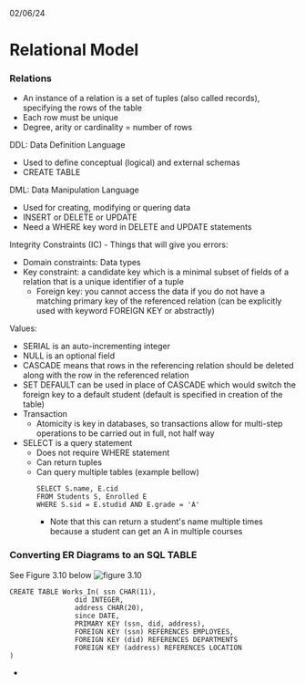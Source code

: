 02/06/24
# Relational Model

### Relations
- An instance of a relation is a set of tuples (also called records), specifying the rows of the table
- Each row must be unique
- Degree, arity or cardinality = number of rows

DDL: Data Definition Language
- Used to define conceptual (logical) and external schemas
- CREATE TABLE

DML: Data Manipulation Language
- Used for creating, modifying or quering data
- INSERT or DELETE or UPDATE
- Need a WHERE key word in DELETE and UPDATE statements

Integrity Constraints (IC) - Things that will give you errors:
- Domain constraints: Data types
- Key constraint: a candidate key which is a minimal subset of fields of a relation that is a unique identifier of a tuple
  - Foreign key: you cannot access the data if you do not have a matching primary key of the referenced relation (can be explicitly used with keyword FOREIGN KEY or abstractly)

Values:
- SERIAL is an auto-incrementing integer
- NULL is an optional field
- CASCADE means that rows in the referencing relation should be deleted along with the row in the referenced relation
- SET DEFAULT can be used in place of CASCADE which would switch the foreign key to a default student (default is specified in creation of the table)
- Transaction 
  - Atomicity is key in databases, so transactions allow for multi-step operations to be carried out in full, not half way
- SELECT is a query statement 
  - Does not require WHERE statement
  - Can return tuples
  - Can query multiple tables (example bellow)
    ```
    SELECT S.name, E.cid
    FROM Students S, Enrolled E
    WHERE S.sid = E.studid AND E.grade = 'A'
    ```
    - Note that this can return a student's name multiple times because a student can get an A in multiple courses

### Converting ER Diagrams to an SQL TABLE
See Figure 3.10 below
![figure 3.10](fig_3_10-1.png)
```
CREATE TABLE Works_In( ssn CHAR(11),
                did INTEGER, 
                address CHAR(20),
                since DATE,
                PRIMARY KEY (ssn, did, address),
                FOREIGN KEY (ssn) REFERENCES EMPLOYEES,
                FOREIGN KEY (did) REFERENCES DEPARTMENTS
                FOREIGN KEY (address) REFERENCES LOCATION
)
```
- 